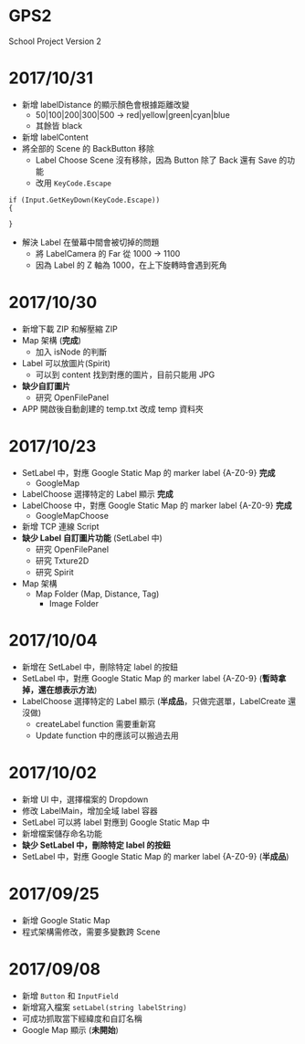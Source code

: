 # GPS2
School Project Version 2

# 2017/10/31

* 新增 labelDistance 的顯示顏色會根據距離改變
	* 50|100|200|300|500 -> red|yellow|green|cyan|blue
	* 其餘皆 black
* 新增 labelContent
* 將全部的 Scene 的 BackButton 移除
	* Label Choose Scene 沒有移除，因為 Button 除了 Back 還有 Save 的功能
	* 改用 `KeyCode.Escape`
```
if (Input.GetKeyDown(KeyCode.Escape))
{

}
```
* 解決 Label 在螢幕中間會被切掉的問題
	* 將 LabelCamera 的 Far 從 1000 -> 1100
	* 因為 Label 的 Z 軸為 1000，在上下旋轉時會遇到死角

# 2017/10/30

* 新增下載 ZIP 和解壓縮 ZIP
* Map 架構 (**完成**)
	* 加入 isNode 的判斷
* Label 可以放圖片(Spirit)
	* 可以到 content 找到對應的圖片，目前只能用 JPG
* **缺少自訂圖片**
	* 研究 OpenFilePanel
* APP 開啟後自動創建的 temp.txt 改成 temp 資料夾

# 2017/10/23

* SetLabel 中，對應 Google Static Map 的 marker label {A-Z0-9} **完成**
	* GoogleMap
* LabelChoose 選擇特定的 Label 顯示 **完成**
* LabelChoose 中，對應 Google Static Map 的 marker label {A-Z0-9} **完成**
	* GoogleMapChoose
* 新增 TCP 連線 Script
* **缺少 Label 自訂圖片功能** (SetLabel 中)
	* 研究 OpenFilePanel
	* 研究 Txture2D
	* 研究 Spirit
* Map 架構
	* Map Folder (Map, Distance, Tag)
		* Image Folder


# 2017/10/04

* 新增在 SetLabel 中，刪除特定 label 的按鈕
* SetLabel 中，對應 Google Static Map 的 marker label {A-Z0-9} (**暫時拿掉，還在想表示方法**)
* LabelChoose 選擇特定的 Label 顯示 (**半成品**，只做完選單，LabelCreate 還沒做)
	* createLabel function 需要重新寫
	* Update function 中的應該可以搬過去用

# 2017/10/02

* 新增 UI 中，選擇檔案的 Dropdown
* 修改 LabelMain，增加全域 label 容器
* SetLabel 可以將 label 對應到 Google Static Map 中
* 新增檔案儲存命名功能
* **缺少 SetLabel 中，刪除特定 label 的按鈕**
* SetLabel 中，對應 Google Static Map 的 marker label {A-Z0-9} (**半成品**)

# 2017/09/25

* 新增 Google Static Map
* 程式架構需修改，需要多變數跨 Scene

# 2017/09/08

* 新增 `Button` 和 `InputField`
* 新增寫入檔案 `setLabel(string labelString)`
* 可成功抓取當下經緯度和自訂名稱
* Google Map 顯示 (**未開始**)